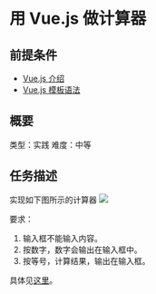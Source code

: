 # 用 Vue.js 做计算器
## 前提条件  
* [Vue.js 介绍](http://www.jianshu.com/p/cfdccd2cd057)
* [Vue.js 模板语法](http://www.jianshu.com/p/f3c6a32d5cf6)

## 概要
类型：实践
难度：中等  

## 任务描述
实现如下图所示的计算器
![](http://upload-images.jianshu.io/upload_images/7219342-820eaca234095ea5.jpeg?imageMogr2/auto-orient/strip%7CimageView2/2/w/1240)

要求：

1. 输入框不能输入内容。
1. 按数字，数字会输出在输入框中。
1. 按等号，计算结果，输出在输入框。

具体见[这里](https://zhifeclub.github.io/front-end-learn/resource/task/jquery/calculator/demo.html)。